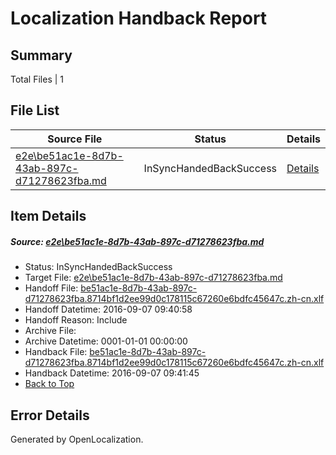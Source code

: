 # <a name='report-top'></a> Localization Handback Report

## Summary
 Total Files | 1

## File List
 Source File | Status | Details 
 ----------- | ------ | ------- 
 [e2e\be51ac1e-8d7b-43ab-897c-d71278623fba.md](https://github.com/OpenLocalizationTestOrg/ol-test0/blob/c4e673749dfc7a4d25ff0a7552f6d27740914b0e/e2e/be51ac1e-8d7b-43ab-897c-d71278623fba.md) | InSyncHandedBackSuccess | [Details](#e6daf1e3ce5a360e1bb4996c69f5ef531238cb401)

## Item Details
##### <a name='e6daf1e3ce5a360e1bb4996c69f5ef531238cb401'></a> Source: [e2e\be51ac1e-8d7b-43ab-897c-d71278623fba.md](https://github.com/OpenLocalizationTestOrg/ol-test0/blob/c4e673749dfc7a4d25ff0a7552f6d27740914b0e/e2e/be51ac1e-8d7b-43ab-897c-d71278623fba.md)
* Status: InSyncHandedBackSuccess
* Target File: [e2e\be51ac1e-8d7b-43ab-897c-d71278623fba.md](https://github.com/OpenLocalizationTestOrg/ol-test0-zhcn/blob/61d64a5165c9d4ba9f934e8f7e222ae1075a26ec/e2e/be51ac1e-8d7b-43ab-897c-d71278623fba.md)
* Handoff File: [be51ac1e-8d7b-43ab-897c-d71278623fba.8714bf1d2ee99d0c178115c67260e6bdfc45647c.zh-cn.xlf](https://github.com/OpenLocalizationTestOrg/ol-test0-handoff/blob/43ddc886e4962f766f9099dab5906ea9ae3e1f5f/ol-handoff/OpenLocalizationTestOrg/ol-test0-zhcn/ci/ht/be51ac1e-8d7b-43ab-897c-d71278623fba.8714bf1d2ee99d0c178115c67260e6bdfc45647c.zh-cn.xlf)
* Handoff Datetime: 2016-09-07 09:40:58
* Handoff Reason: Include
* Archive File: 
* Archive Datetime: 0001-01-01 00:00:00
* Handback File: [be51ac1e-8d7b-43ab-897c-d71278623fba.8714bf1d2ee99d0c178115c67260e6bdfc45647c.zh-cn.xlf](https://github.com/OpenLocalizationTestOrg/ol-test0-handback/blob/3eb41f11875623e80985060c0cc4854fc70e3620/ol-handback/OpenLocalizationTestOrg/ol-test0-zhcn/ci/ht/be51ac1e-8d7b-43ab-897c-d71278623fba.8714bf1d2ee99d0c178115c67260e6bdfc45647c.zh-cn.xlf)
* Handback Datetime: 2016-09-07 09:41:45
* [Back to Top](#report-top)


## Error Details

Generated by OpenLocalization.
